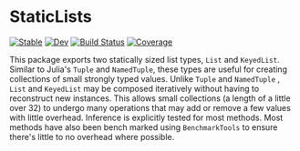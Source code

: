 # StaticLists

[![Stable](https://img.shields.io/badge/docs-stable-blue.svg)](https://Tokazama.github.io/StaticLists.jl/stable)
[![Dev](https://img.shields.io/badge/docs-dev-blue.svg)](https://Tokazama.github.io/StaticLists.jl/dev)
[![Build Status](https://github.com/Tokazama/StaticLists.jl/actions/workflows/CI.yml/badge.svg?branch=main)](https://github.com/Tokazama/StaticLists.jl/actions/workflows/CI.yml?query=branch%3Amain)
[![Coverage](https://codecov.io/gh/Tokazama/StaticLists.jl/branch/main/graph/badge.svg)](https://codecov.io/gh/Tokazama/StaticLists.jl)

This package exports two statically sized list types, `List` and `KeyedList`.
Similar to Julia's `Tuple` and `NamedTuple`, these types are useful for creating collections of small strongly typed values.
Unlike `Tuple` and `NamedTuple` , `List` and `KeyedList` may be composed iteratively without having to reconstruct new instances.
This allows small collections (a length of a little over 32) to undergo many operations that may add or remove a few values with little overhead.
Inference is explicitly tested for most methods.
Most methods have also been bench marked using `BenchmarkTools` to ensure there's little to no overhead where possible.
